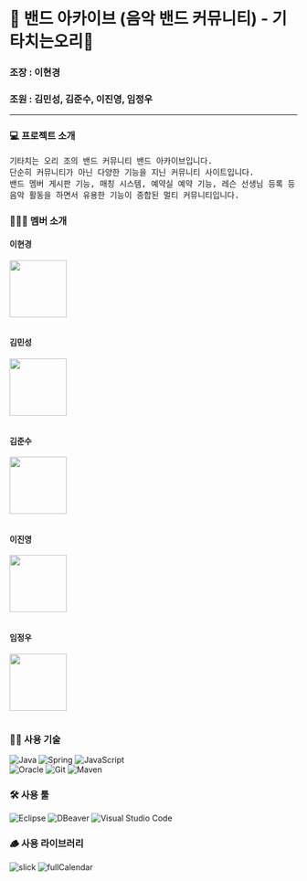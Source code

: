 # 🎸 밴드 아카이브 (음악 밴드 커뮤니티) - 기타치는오리🦆 

<h3>조장 : 이현경</h3>
<h3>조원 : 김민성, 김준수, 이진영, 임정우</h3>

<hr>

<h3>💻 프로젝트 소개</h3>
<pre>
기타치는 오리 조의 밴드 커뮤니티 밴드 아카이브입니다. 
단순히 커뮤니티가 아닌 다양한 기능을 지닌 커뮤니티 사이트입니다.
밴드 멤버 게시판 기능, 매칭 시스템, 예약실 예약 기능, 레슨 선생님 등록 등
음악 활동을 하면서 유용한 기능이 종합된 멀티 커뮤니티입니다.
</pre>

<h3>🧑‍🤝‍👩 멤버 소개</h3>
<h4>이현경</h4>
<img src="https://github.com/Junsu930/finalPrj/assets/119837015/e9440cba-94d6-4b99-8026-c49edca0f36c" width="100" height="100">



 <pre>
</pre>

<h4>김민성</h4>
<img src="https://github.com/Junsu930/finalPrj/assets/119837015/9386a360-2fb3-4eb2-b838-39a4c1744a19" width="100" height="100">
 <pre>
</pre>

<h4>김준수</h4>
<img src="https://github.com/Junsu930/finalPrj/assets/119837015/9efb265e-a415-411f-974c-810f7ab170be" width="100" height="100">
 <pre>
</pre>

<h4>이진영</h4>
<img src="https://github.com/Junsu930/finalPrj/assets/119837015/c822e3ee-b3c8-4b3a-9b41-21396ba715f9" width="100" height="100">
 <pre>
</pre>

<h4>임정우</h4>
<img src="https://github.com/Junsu930/finalPrj/assets/119837015/791a259d-35c6-4496-8a34-e2282cfe7835" width="100" height="100">
 <pre>
</pre>

### 🧑‍💻 사용 기술 
![Java](https://img.shields.io/badge/java-%23ED8B00.svg?style=for-the-badge&logo=openjdk&logoColor=white)
![Spring](https://img.shields.io/badge/spring-%236DB33F.svg?style=for-the-badge&logo=spring&logoColor=white)
![JavaScript](https://img.shields.io/badge/javascript-%23323330.svg?style=for-the-badge&logo=javascript&logoColor=%23F7DF1E)<br>
![Oracle](https://img.shields.io/badge/Oracle-F80000?style=for-the-badge&logo=oracle&logoColor=white)
![Git](https://img.shields.io/badge/git-%23F05033.svg?style=for-the-badge&logo=git&logoColor=white)
![Maven](https://img.shields.io/badge/maven-C71A36.svg?style=for-the-badge&logo=apachemaven&logoColor=white)


### 🛠️ 사용 툴
![Eclipse](https://img.shields.io/badge/Eclipse-FE7A16.svg?style=for-the-badge&logo=Eclipse&logoColor=white)
![DBeaver](https://img.shields.io/badge/DBeaver-%23CC342D.svg?style=for-the-badge&logo=Databricks&logoColor=white)
![Visual Studio Code](https://img.shields.io/badge/Visual%20Studio%20Code-0078d7.svg?style=for-the-badge&logo=visual-studio-code&logoColor=white)

### 🪵 사용 라이브러리
![slick](https://img.shields.io/badge/Slick-C71A36.svg?style=for-the-badge&logo=SlickPic&logoColor=white)
![fullCalendar](https://img.shields.io/badge/fullcalendar-4285F4.svg?style=for-the-badge&logo=googlecalendar&logoColor=white)
